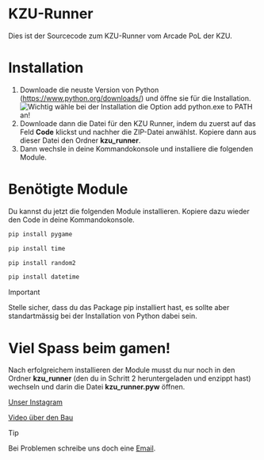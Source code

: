 # KZU-Runner
Dies ist der Sourcecode zum KZU-Runner vom Arcade PoL der KZU.

# Installation

1. Downloade die neuste Version von Python (https://www.python.org/downloads/) und öffne sie für die Installation. ![Wichtig wähle bei der Installation die Option **add python.exe to PATH** an!](https://www.onmsft.com/wp-content/uploads/2023/01/python-install-now.jpg)
2. Downloade dann die Datei für den KZU Runner, indem du zuerst auf das Feld **Code** klickst und nachher die ZIP-Datei anwählst. Kopiere dann aus dieser Datei den Ordner **kzu_runner**.
3. Dann wechsle in deine Kommandokonsole und installiere die folgenden Module.

# Benötigte Module
Du kannst du jetzt die folgenden Module installieren. Kopiere dazu wieder den Code in deine Kommandokonsole.
```bash
pip install pygame
```
```bash
pip install time
```
```bash
pip install random2
```
```bash
pip install datetime
```
> [!IMPORTANT]
> Stelle sicher, dass du das Package pip installiert hast, es sollte aber standartmässig bei der Installation von Python dabei sein.

# Viel Spass beim gamen!
Nach erfolgreichem installieren der Module musst du nur noch in den Ordner **kzu_runner** (den du in Schritt 2 heruntergeladen und enzippt hast) wechseln und darin die Datei **kzu_runner.pyw** öffnen.


[Unser Instagram](https://www.instagram.com/arcade_pol_kzu)

[Video über den Bau](https://kzu.sharepoint.com/sites/poL426/_layouts/15/stream.aspx?id=%2Fsites%2FpoL426%2FFreigegebene%20Dokumente%2FGeneral%2FOCVideo%2E738077874%2E100006%2Emp4&nav=eyJyZWZlcnJhbEluZm8iOnsicmVmZXJyYWxBcHAiOiJTdHJlYW1XZWJBcHAiLCJyZWZlcnJhbFZpZXciOiJTaGFyZURpYWxvZy1MaW5rIiwicmVmZXJyYWxBcHBQbGF0Zm9ybSI6IldlYiIsInJlZmVycmFsTW9kZSI6InZpZXcifX0&ga=1&referrer=StreamWebApp%2EWeb&referrerScenario=AddressBarCopied%2Eview%2E8db98b13%2Dc86b%2D4f05%2D9746%2D812038223477)

> [!TIP]
> Bei Problemen schreibe uns doch eine [Email](mailto:arcadepol.ch@outlook.com).
